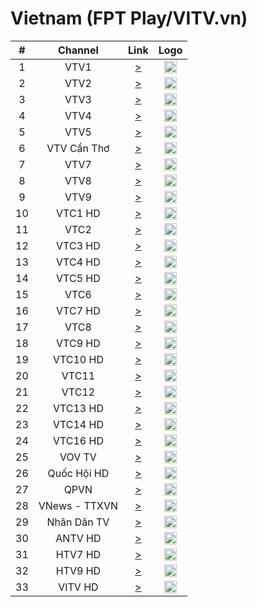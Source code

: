 <h1>Vietnam (FPT Play/VITV.vn)</h1>

| #   | Channel        | Link  | Logo |
|:---:|:--------------:|:-----:|:----:|
| 1   | VTV1          | [>](https://livecdn.fptplay.net/hda1/vtv1hd_vhls.smil/chunklist_b5000000.m3u8) | <img height="20" src="https://i.imgur.com/zGK64Zf.png"/> |
| 2   | VTV2          | [>](https://livecdn.fptplay.net/hda1/vtv2_vhls.smil/chunklist_b5000000.m3u8) | <img height="20" src="https://i.imgur.com/Aepz56c.png"/> |
| 3   | VTV3          | [>](http://livecdn.fptplay.net/hda1/vtv3hd_vhls.smil/chunklist_b5000000.m3u8) | <img height="20" src="https://i.imgur.com/WgoDGVV.png"/> |
| 4   | VTV4          | [>](https://livecdn.fptplay.net/hda1/vtv4_vhls.smil/chunklist_b5000000.m3u8) | <img height="20" src="https://i.imgur.com/Cy7xwvd.png"/> |
| 5   | VTV5          | [>](https://livecdn.fptplay.net/hda2/vtv5hd_vhls.smil/chunklist_b5000000.m3u8) | <img height="20" src="https://i.imgur.com/KfPiaKG.png"/> |
| 6   | VTV Cần Thơ   | [>](https://livecdn.fptplay.net/hda1/vtv6hd_vhls.smil/chunklist_b5000000.m3u8) | <img height="20" src="https://i.imgur.com/skwFJCc.png"/> |
| 7   | VTV7          | [>](https://livecdn.fptplay.net/hda3/vtv7hd_vhls.smil/chunklist_b5000000.m3u8) | <img height="20" src="https://i.imgur.com/bphN2eA.png"/> |
| 8   | VTV8          | [>](https://livecdn.fptplay.net/hda2/vtv8hd_vhls.smil/chunklist_b5000000.m3u8) | <img height="20" src="https://i.imgur.com/VLHmEqh.png"/> |
| 9   | VTV9          | [>](https://livecdn.fptplay.net/hda2/vtv9_vhls.smil/chunklist_b5000000.m3u8) | <img height="20" src="https://i.imgur.com/X2t4bbg.png"/> |
| 10  | VTC1 HD       | [>](https://livecdn.fptplay.net/hda1/vtc1_vhls.smil/chunklist_b5000000.m3u8) | <img height="20" src="https://i.imgur.com/g6rH1cs.png"/> |
| 11  | VTC2          | [>](https://livecdn.fptplay.net/sdb/vtc2_hls.smil/chunklist_b2500000.m3u8) | <img height="20" src="https://i.imgur.com/8Y2vdek.png"/> |
| 12  | VTC3 HD       | [>](https://livecdn.fptplay.net/hda1/vtc3hd_vhls.smil/chunklist_b5000000.m3u8) | <img height="20" src="https://i.imgur.com/iJ0haYq.png"/> |
| 13  | VTC4 HD       | [>](https://livecdn.fptplay.net/hda2/vtc4_vhls.smil/chunklist_b5000000.m3u8) | <img height="20" src="https://i.imgur.com/NM5eNec.png"/> |
| 14  | VTC5 HD       | [>](https://livecdn.fptplay.net/sdb/vtc5_hls.smil/chunklist_b2500000.m3u8) | <img height="20" src="https://i.imgur.com/xAQiJ4y.png"/> |
| 15  | VTC6          | [>](https://livecdn.fptplay.net/sdb/vtc6_hls.smil/chunklist_b2500000.m3u8) | <img height="20" src="https://i.imgur.com/DXghhwC.png"/> |
| 16  | VTC7 HD       | [>](https://livecdn.fptplay.net/sdb/todaytv_hls.smil/chunklist_b2500000.m3u8) | <img height="20" src="https://i.imgur.com/7LMs72R.png"/> |
| 17  | VTC8          | [>](https://livecdn.fptplay.net/sdb/vtc8_hls.smil/chunklist_b2500000.m3u8) | <img height="20" src="https://i.imgur.com/VpDVPAD.png"/> |
| 18  | VTC9 HD       | [>](https://livecdn.fptplay.net/hda3/vtc9_vhls.smil/chunklist_b5000000.m3u8) | <img height="20" src="https://i.imgur.com/9i610ce.png"/> |
| 19  | VTC10 HD      | [>](https://livecdn.fptplay.net/sdb/vtc10_hls.smil/chunklist_b2500000.m3u8) | <img height="20" src="https://i.imgur.com/MJrqbZc.png"/> |
| 20  | VTC11         | [>](https://livecdn.fptplay.net/sdb/vtc11_hls.smil/chunklist_b2500000.m3u8) | <img height="20" src="https://i.imgur.com/AyBxScM.png"/> |
| 21  | VTC12         | [>](https://livecdn.fptplay.net/sdb/vtc12_hls.smil/chunklist_b2500000.m3u8) | <img height="20" src="https://i.imgur.com/SX9k3hO.png"/> |
| 22  | VTC13 HD      | [>](https://livecdn.fptplay.net/hda1/vtc13_vhls.smil/chunklist_b5000000.m3u8) | <img height="20" src="https://i.imgur.com/xgR85i1.png"/> |
| 23  | VTC14 HD      | [>](https://livecdn.fptplay.net/hda1/vtc14_vhls.smil/chunklist_b5000000.m3u8) | <img height="20" src="https://i.imgur.com/GjrYjqe.png"/> |
| 24  | VTC16 HD      | [>](https://livecdn.fptplay.net/sdb/vtc16_hls.smil/chunklist_b2500000.m3u8) | <img height="20" src="https://i.imgur.com/jHJ0Qnp.png"/> |
| 25  | VOV TV        | [>](https://livecdn.fptplay.net/sdc/vovtvsd_hls.smil/chunklist_b2500000.m3u8) | <img height="20" src="https://i.imgur.com/yyftSZg.png"/> |
| 26  | Quốc Hội HD   | [>](https://livecdn.fptplay.net/hda1/quochoivn_vhls.smil/chunklist_b5000000.m3u8) | <img height="20" src="https://i.imgur.com/pyQJnZz.png"/> |
| 27  | QPVN          | [>](https://livecdn.fptplay.net/hda1/quocphongvnhd_vhls.smil/chunklist_b5000000.m3u8) | <img height="20" src="https://i.imgur.com/fBvkVen.png"/> |
| 28  | VNews - TTXVN | [>](http://livecdn.fptplay.net/hda2/ttxvn_vhls.smil/chunklist_b5000000.m3u8) | <img height="20" src="https://i.imgur.com/AAWIPHz.png"/> |
| 29  | Nhân Dân TV   | [>](https://livecdn.fptplay.net/sdc/truyenhinhnhandan_hls.smil/chunklist_b2500000.m3u8) | <img height="20" src="https://i.imgur.com/7zgsFIK.png"/> |
| 30  | ANTV HD       | [>](https://livecdn.fptplay.net/hda2/anninhtv_vhls.smil/chunklist_b5000000.m3u8) | <img height="20" src="https://i.imgur.com/8goldzC.png"/> |
| 31  | HTV7 HD       | [>](https://livecdn.fptplay.net/hda1/htv7hd_vhls.smil/chunklist_b5000000.m3u8) | <img height="20" src="https://i.imgur.com/fqS0j08.png"/> |
| 32  | HTV9 HD       | [>](https://livecdn.fptplay.net/hda1/htv9hd_vhls.smil/chunklist_b5000000.m3u8) | <img height="20" src="https://i.imgur.com/lL7BHWP.png"/> |
| 33  | VITV HD       | [>](http://210.86.230.202:8134/hls-live/livepkgr/_definst_/liveevent/livestream.m3u8) | <img height="20" src="https://i.imgur.com/DZ0Gv8i.png"/> |
